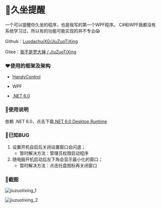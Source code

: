 # 🍻久坐提醒

一个可以提醒你久坐的程序，也是我写的第一个WPF程序。
C#和WPF我都没有系统学习过，所以有的功能可能实现的并不专业😱

Github：[LuodachuiXG/JiuZuoTiXing](https://github.com/LuodachuiXG/JiuZuoTiXing)

Gitee：[我不是罗大锤 / JiuZuoTiXing](https://gitee.com/luodachui/jiuzutixing)



### ❤使用的框架及架构

- [HandyControl](https://handyorg.github.io/)

- WPF

- [.NET 6.0](https://dotnet.microsoft.com/zh-cn/download/dotnet/thank-you/runtime-desktop-6.0.4-windows-x64-installer)

  

### 🧁使用说明

依赖 .NET 6.0，点击下载[.NET 6.0 Desktop Runtime](https://dotnet.microsoft.com/zh-cn/download/dotnet/thank-you/runtime-desktop-6.0.4-windows-x64-installer)



### 🎃已知BUG

1. 设置开机自启后关闭设置窗口会闪退；
   - 暂时解决方法：管理员权限启动程序
2. 随电脑开机启动后左下角会显示最小化的窗口；
   - 暂时解决方法：点击托盘图标再关闭窗口



### 📣截图

![jiuzuotixing_1](https://ldc-1251523367.cos.ap-beijing.myqcloud.com/luodachui/jiuzuotixing_1.png)

![jiuzuotixing_2](https://ldc-1251523367.cos.ap-beijing.myqcloud.com/luodachui/jiuzuotixing_2.png)
